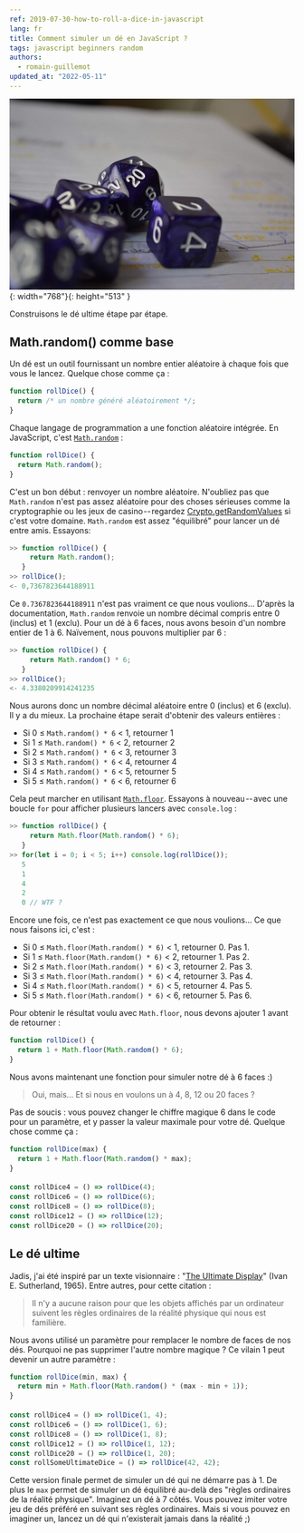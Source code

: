 ```yaml
---
ref: 2019-07-30-how-to-roll-a-dice-in-javascript
lang: fr
title: Comment simuler un dé en JavaScript ?
tags: javascript beginners random
authors:
  - romain-guillemot
updated_at: "2022-05-11"
---
```


![la beauté des dés](/assets/2019-07-30-how-to-roll-a-dice-in-javascript-cover-min.jpeg){: width="768"}{: height="513" }

Construisons le dé ultime étape par étape.<!--more-->

## Math.random() comme base

Un dé est un outil fournissant un nombre entier aléatoire à chaque fois que vous le lancez. Quelque chose comme ça :

```js
function rollDice() {
  return /* un nombre généré aléatoirement */;
}
```

Chaque langage de programmation a une fonction aléatoire intégrée. En JavaScript, c'est [`Math.random`](https://developer.mozilla.org/fr/docs/Web/JavaScript/Reference/Global_Objects/Math/random) :

```js
function rollDice() {
  return Math.random();
}
```

C'est un bon début : renvoyer un nombre aléatoire. N'oubliez pas que `Math.random` n'est pas assez aléatoire pour des choses sérieuses comme la cryptographie ou les jeux de casino -- regardez [Crypto.getRandomValues](https://developer.mozilla.org/fr/docs/Web/API/Crypto/getRandomValues) si c'est votre domaine. `Math.random` est assez "équilibré" pour lancer un dé entre amis. Essayons:

```js
>> function rollDice() {
     return Math.random();
   }
>> rollDice();
<- 0,7367823644188911
```

Ce `0.7367823644188911` n'est pas vraiment ce que nous voulions... D'après la documentation, `Math.random` renvoie un nombre décimal compris entre 0 (inclus) et 1 (exclu). Pour un dé à 6 faces, nous avons besoin d'un nombre entier de 1 à 6. Naïvement, nous pouvons multiplier par 6 :

```js
>> function rollDice() {
     return Math.random() * 6;
   }
>> rollDice();
<- 4.3380209914241235
```

Nous aurons donc un nombre décimal aléatoire entre 0 (inclus) et 6 (exclu). Il y a du mieux. La prochaine étape serait d'obtenir des valeurs entières :

- Si 0 ≤ `Math.random() * 6` < 1, retourner 1
- Si 1 ≤ `Math.random() * 6` < 2, retourner 2
- Si 2 ≤ `Math.random() * 6` < 3, retourner 3
- Si 3 ≤ `Math.random() * 6` < 4, retourner 4
- Si 4 ≤ `Math.random() * 6` < 5, retourner 5
- Si 5 ≤ `Math.random() * 6` < 6, retourner 6

Cela peut marcher en utilisant [`Math.floor`](https://developer.mozilla.org/fr/docs/Web/JavaScript/Reference/Global_Objects/Math/floor). Essayons à nouveau -- avec une boucle `for` pour afficher plusieurs lancers avec `console.log` :

```js
>> function rollDice() {
     return Math.floor(Math.random() * 6);
   }
>> for(let i = 0; i < 5; i++) console.log(rollDice());
   5
   1
   4
   2
   0 // WTF ?
```

Encore une fois, ce n'est pas exactement ce que nous voulions... Ce que nous faisons ici, c'est :

- Si 0 ≤ `Math.floor(Math.random() * 6)` < 1, retourner 0. Pas 1.
- Si 1 ≤ `Math.floor(Math.random() * 6)` < 2, retourner 1. Pas 2.
- Si 2 ≤ `Math.floor(Math.random() * 6)` < 3, retourner 2. Pas 3.
- Si 3 ≤ `Math.floor(Math.random() * 6)` < 4, retourner 3. Pas 4.
- Si 4 ≤ `Math.floor(Math.random() * 6)` < 5, retourner 4. Pas 5.
- Si 5 ≤ `Math.floor(Math.random() * 6)` < 6, retourner 5. Pas 6.

Pour obtenir le résultat voulu avec `Math.floor`, nous devons ajouter 1 avant de retourner :

```js
function rollDice() {
  return 1 + Math.floor(Math.random() * 6);
}
```

Nous avons maintenant une fonction pour simuler notre dé à 6 faces :)

> Oui, mais... Et si nous en voulons un à 4, 8, 12 ou 20 faces ?

Pas de soucis : vous pouvez changer le chiffre magique 6 dans le code pour un paramètre, et y passer la valeur maximale pour votre dé. Quelque chose comme ça :

```js
function rollDice(max) {
  return 1 + Math.floor(Math.random() * max);
}

const rollDice4 = () => rollDice(4);
const rollDice6 = () => rollDice(6);
const rollDice8 = () => rollDice(8);
const rollDice12 = () => rollDice(12);
const rollDice20 = () => rollDice(20);
```

## Le dé ultime

Jadis, j'ai été inspiré par un texte visionnaire : "[The Ultimate Display](https://www.wired.com/2009/09/augmented-reality-the-ultimate-display-by-ivan-sutherland-1965/)" (Ivan E. Sutherland, 1965). Entre autres, pour cette citation :

> Il n'y a aucune raison pour que les objets affichés par un ordinateur suivent les règles ordinaires de la réalité physique qui nous est familière.

Nous avons utilisé un paramètre pour remplacer le nombre de faces de nos dés. Pourquoi ne pas supprimer l'autre nombre magique ? Ce vilain 1 peut devenir un autre paramètre :

```js
function rollDice(min, max) {
  return min + Math.floor(Math.random() * (max - min + 1));
}

const rollDice4 = () => rollDice(1, 4);
const rollDice6 = () => rollDice(1, 6);
const rollDice8 = () => rollDice(1, 8);
const rollDice12 = () => rollDice(1, 12);
const rollDice20 = () => rollDice(1, 20);
const rollSomeUltimateDice = () => rollDice(42, 42);
```

Cette version finale permet de simuler un dé qui ne démarre pas à 1. De plus le `max` permet de simuler un dé équilibré au-delà des "règles ordinaires de la réalité physique". Imaginez un dé à 7 côtés. Vous pouvez imiter votre jeu de dés préféré en suivant ses règles ordinaires. Mais si vous pouvez en imaginer un, lancez un dé qui n'existerait jamais dans la réalité ;)
